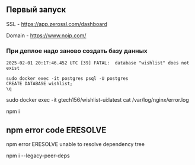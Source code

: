 ## Первый запуск

SSL - https://app.zerossl.com/dashboard

Domain - https://www.noip.com/


### При деплое надо заново создать базу данных

```
2025-02-01 20:17:46.452 UTC [39] FATAL:  database "wishlist" does not exist

sudo docker exec -it postgres psql -U postgres
CREATE DATABASE wishlist;
\q
```



sudo docker exec -it gtech156/wishlist-ui:latest cat /var/log/nginx/error.log



npm i                                   
## npm error code ERESOLVE
npm error ERESOLVE unable to resolve dependency tree

npm i --legacy-peer-deps